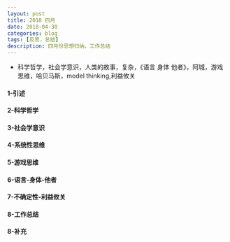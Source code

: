 ```yaml
---
layout: post
title: 2018 四月
date: 2018-04-30
categories: blog
tags: [反思，总结]
description: 四月份思想归纳，工作总结
---
```



* 科学哲学，社会学意识，人类的故事，复杂，《语言 身体 他者》，阿城，游戏思维，哈贝马斯，model thinking,利益攸关


#### 1-引述

#### 2-科学哲学

#### 3-社会学意识

#### 4-系统性思维


#### 5-游戏思维

#### 6-语言-身体-他者


#### 7-不确定性-利益攸关


#### 8-工作总结




#### 8-补充
